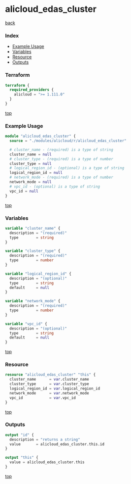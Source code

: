 # alicloud_edas_cluster

[back](../alicloud.md)

### Index

- [Example Usage](#example-usage)
- [Variables](#variables)
- [Resource](#resource)
- [Outputs](#outputs)

### Terraform

```terraform
terraform {
  required_providers {
    alicloud = ">= 1.111.0"
  }
}
```

[top](#index)

### Example Usage

```terraform
module "alicloud_edas_cluster" {
  source = "./modules/alicloud/r/alicloud_edas_cluster"

  # cluster_name - (required) is a type of string
  cluster_name = null
  # cluster_type - (required) is a type of number
  cluster_type = null
  # logical_region_id - (optional) is a type of string
  logical_region_id = null
  # network_mode - (required) is a type of number
  network_mode = null
  # vpc_id - (optional) is a type of string
  vpc_id = null
}
```

[top](#index)

### Variables

```terraform
variable "cluster_name" {
  description = "(required)"
  type        = string
}

variable "cluster_type" {
  description = "(required)"
  type        = number
}

variable "logical_region_id" {
  description = "(optional)"
  type        = string
  default     = null
}

variable "network_mode" {
  description = "(required)"
  type        = number
}

variable "vpc_id" {
  description = "(optional)"
  type        = string
  default     = null
}
```

[top](#index)

### Resource

```terraform
resource "alicloud_edas_cluster" "this" {
  cluster_name      = var.cluster_name
  cluster_type      = var.cluster_type
  logical_region_id = var.logical_region_id
  network_mode      = var.network_mode
  vpc_id            = var.vpc_id
}
```

[top](#index)

### Outputs

```terraform
output "id" {
  description = "returns a string"
  value       = alicloud_edas_cluster.this.id
}

output "this" {
  value = alicloud_edas_cluster.this
}
```

[top](#index)